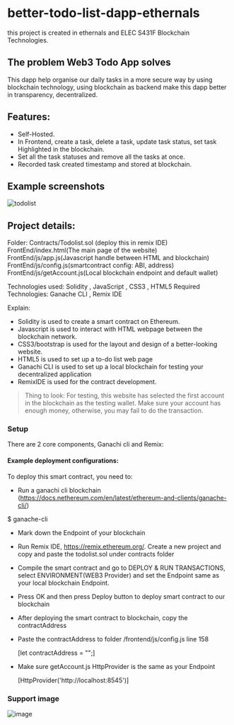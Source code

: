 # better-todo-list-dapp-ethernals
this project is created in ethernals and ELEC S431F	Blockchain Technologies.


## The problem Web3 Todo App solves
This dapp help organise our daily tasks in a more secure way by using blockchain technology, using blockchain as backend make this dapp better in transparency, decentralized.

## Features:
- Self-Hosted.
- In Frontend, create a task, delete a task, update task status, set task Highlighted in the blockchain.
- Set all the task statuses and remove all the tasks at once.
- Recorded task created timestamp and stored at blockchain.

## Example screenshots

![todolist](https://user-images.githubusercontent.com/30548562/165284776-3cb15ec0-2f41-41af-ba47-5719193050ba.png)



## Project details:

Folder: Contracts/Todolist.sol (deploy this in remix IDE)
        FrontEnd/index.html(The main page of the website)
        FrontEnd/js/app.js(Javascript handle between HTML and blockchain)
        FrontEnd/js/config.js(smartcontract config: ABI, address)
        FrontEnd/js/getAccount.js(Local blockchain endpoint and default wallet)

Technologies used: Solidity , JavaScript , CSS3 , HTML5 
Required Technologies: Ganache CLI , Remix IDE 

Explain: 
- Solidity is used to create a smart contract on Ethereum.
- Javascript is used to interact with HTML webpage between the blockchain network.
- CSS3/bootstrap is used for the layout and design of a better-looking website.
- HTML5 is used to set up a to-do list web page
- Ganachi CLI is used to set up a local blockchain for testing your decentralized application
- RemixIDE is used for the contract development.

>Thing to look: For testing, this website has selected the first account in the blockchain as the testing wallet.
>Make sure your account has enough money, otherwise, you may fail to do the transaction.
### Setup

There are 2 core components, Ganachi cli and Remix:
#### Example deployment configurations: 
To deploy this smart contract, you need to:
- Run a ganachi cli blockchain (https://docs.nethereum.com/en/latest/ethereum-and-clients/ganache-cli/) 

$ ganache-cli <options>
  
- Mark down the Endpoint of your blockchain
- Run Remix IDE, https://remix.ethereum.org/. Create a new project and copy and paste the todolist.sol under contracts folder 
- Compile the smart contract and go to DEPLOY & RUN TRANSACTIONS, select ENVIRONMENT(WEB3 Provider) and set the Endpoint same as your local blockchain Endpoint.
- Press OK and then press Deploy button to deploy smart contract to our blockchain
- After deploying the smart contract to blockchain, copy the contractAddress
- Paste the contractAddress to folder /frontend/js/config.js line 158 
  
  [let contractAddress = "";]
  
- Make sure getAccount.js HttpProvider is the same as your Endpoint
  
  [HttpProvider('http://localhost:8545')]
### Support image
  ![image](https://user-images.githubusercontent.com/30548562/165288549-ce309872-b447-4e51-9561-6f0ff209297b.png)

  
